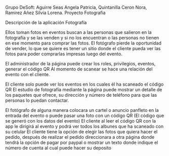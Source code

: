
Grupo DeSoft: Aguirre Seas Angela Patricia, Quintanilla Ceron Nora, Ramirez Añez Silvia Lorena.
Proyecto Fotografia

Descripción de la aplicación Fotografía

Ellos toman fotos en eventos buscan a las personas que salieron en la fotografía y se las venden y si no los encuentran o las personas no tienen en ese momento para comprar las fotos. El fotógrafo pierde la oportunidad de vender, lo que se quiere es tener un sitio donde el cliente pueda ver las fotos para poder comprarlas impresas luego del evento.

El administrador de la página puede crear los roles, privilegios, eventos, generar el código QR Al momento de scanear se hace una relación del evento con el cliente.

El cliente solo puede ver los eventos en los cuales él ha scaneado el código QR El estudio de fotografía mediante la página puede mostrar un detalle de los paquetes que ofrece, su dirección y número de teléfono para que las personas lo puedan contactar.

El fotógrafo de alguna manera colocara un cartel o anuncio panfleto en la entrada del evento o puede pasar una foto con un código QR (El código que se generó con los datos del evento) El cliente al leer el código QR con la app le dirigirá al evento y podrá ver todos los albunes que ha scaneado con su celular El cliente tiene la opción de elegir las fotos que quiera hacer el pedido, después de realizar el pedido direccionara a otra página donde tendrá la opción de pagar por paypal o mostrar un texto donde indique el número de cuenta al cual puede hacer su deposito

 